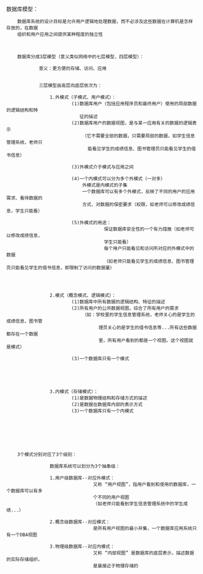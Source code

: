 数据库模型：


		数据库系统的设计目标是允许用户逻辑地处理数据，而不必涉及这些数据在计算机是怎样存放的，在数据
		组织和用户应用之间提供某种程度的独立性



		数据库分成3层模型（意义类似网络中的七层模型、四层模型）：

				意义：更方便的存储、访问、应用


				三层模型由高层向底层依次为：

					1.外模式（子模式、用户模式）：
							(1)数据库用户（包括应用程序员和最终用户）使用的局部数据的逻辑结构和特
							   征的描述
							(2)数据库用户的数据视图，是与某一应用有关的数据的逻辑表示
								（它不需要全部的数据，只需要局部的数据，如学生信息管理系统，老师只
								  能看见学生的成绩信息、图书管理员只能看见学生的借书信息）

							(3)外模式介于模式与应用之间

							(4)一个内模式可以分为多个外模式（一对多）
								外模式是内模式的子集
								一个数据库可以有多个外模式，反映了不同的用户的应用需求、看待数据的
								方式、对数据的保密要求（权限，如老师可以修改成绩信息，学生只能看）

							(5)外模式的用途：
										保证数据库安全性的一个有力措施（如老师可以修改成绩信息，
										学生只能看）
										每个用户只能看见和访问所对应的外模式中的数据
										（如老师只能看见学生的成绩信息、图书管理员只能看见学生的借书信息，即限制了访问的数据量）
								

							

					2.模式（概念模式、逻辑模式）：
							(1)数据库中所有数据的逻辑结构、特征的描述
							(2)所有用户的公共数据视图，综合了所有用户的需求
								（如：学校里的学生信息管理系统，老师关心的是学生的成绩信息，图书管
									  理员关心的是学生的借书信息等...所有这些数据都存在一个数据
									  里，所有用户看到的都是一个视图，这个视图就是模式）

							(3)一个数据库只有一个模式





					3.内模式（存储模式）：
							(1)是数据物理结构和存储方式的描述
							(2)是数据在数据库内部的表示方式
							(3)一个数据库只有一个内模式







		3个模式分别对应了3个级别：

					数据库系统可以划分为3个抽象级：

					1.用户级数据库--对应外模式：
									又称 “用户视图”，指用户看到和使用的数据库，一个数据库可以有多
									个不同的用户视图
									（如老师只能看到学生信息管理系统中的学生成绩...）

					2.概念级数据库--对应模式：
									是所有用户视图的最小并集，一个数据库应用系统只有一个DBA视图

					3.物理级数据库--对应内模式：
									又称 “内部视图” 是数据库的底层表示，描述数据的实际存储组织，
									是最接近于物理存储的